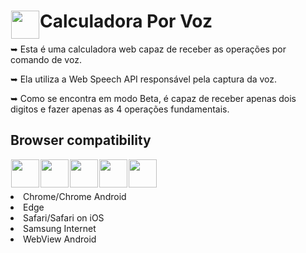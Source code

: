 <h1>Calculadora Por Voz <a href="https://github.com/Cenachi/CalculadoraPorVoz"><img src="https://image.flaticon.com/icons/png/512/522/522506.png" width="45" height="45" align="left" hspace="1"></a>  </h1>



<p>➥ Esta é uma calculadora web capaz de receber as operações por comando de voz.</p>
<p>➥ Ela utiliza a Web Speech API responsável pela captura da voz.</p>
<p>➥ Como se encontra em modo Beta, é capaz de receber apenas dois digitos e fazer apenas as 4 operações fundamentais.</p>

<h2>Browser compatibility</h2>
<a href="https://www.google.com/intl/pt-BR/chrome/"><img src="https://www.google.com/chrome/static/images/chrome-logo.svg" width="45" height="45" align="left" hspace="1"></a>
<a href="https://www.microsoft.com/pt-br/edge"><img src="https://img.icons8.com/color/452/ms-edge-new.png" width="45" height="45" align="left" hspace="1"></a> 
<a href="https://www.apple.com/br/safari/"><img src="https://upload.wikimedia.org/wikipedia/commons/thumb/5/52/Safari_browser_logo.svg/1028px-Safari_browser_logo.svg.png" width="45" height="45" align="left" hspace="1"></a> 
<a href="https://play.google.com/store/apps/details?id=com.sec.android.app.sbrowser&hl=pt_BR&gl=US"><img src="https://upload.wikimedia.org/wikipedia/commons/thumb/e/e9/Samsung_Internet_logo.svg/2048px-Samsung_Internet_logo.svg.png" width="45" height="45" align="left" hspace="1"></a> 
<a href="https://play.google.com/store/apps/details?id=com.google.android.webview&hl=pt_BR&gl=US"><img src="https://play-lh.googleusercontent.com/5feC2vFFGZ8ZG7-qt8vvyGjtqjHYl6kYNlcYWZCzF27QIvgmg1NyI9u2NnSgKGzBIg=s180-rw" width="45" height="45" align="left" hspace="1"></a> 
</br>
</br>
</br>
<li class="lin">Chrome/Chrome Android</li>
<li class="lin">Edge</li>
<li class="lin">Safari/Safari on iOS</li>
<li class="lin">Samsung Internet</li>
<li class="lin">WebView Android</li>


